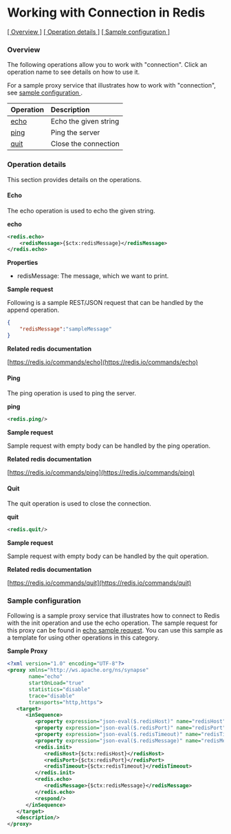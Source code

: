 # Working with Connection in Redis

[[  Overview ]](#overview)  [[ Operation details ]](#operation-details)  [[  Sample configuration  ]](#sample-configuration)

### Overview 
The following operations allow you to work with "connection". Click an operation name to see details on how to use it.

For a sample proxy service that illustrates how to work with "connection", see [  sample configuration  ](#sample-configuration).

| Operation        | Description |
| ------------- |:-------------|
| [echo](#echo)    | Echo the given string |
| [ping](#ping)    | Ping the server |
| [quit](#quit)    | Close the connection |

### Operation details
This section provides details on the operations.

#### Echo
The echo operation is used to echo the given string.

**echo**
```xml
<redis.echo>
    <redisMessage>{$ctx:redisMessage}</redisMessage>
</redis.echo>
```

**Properties**
* redisMessage: The message, which we want to print.

**Sample request**

Following is a sample REST/JSON request that can be handled by the append operation.

```json
{
    "redisMessage":"sampleMessage"
}
```

**Related redis documentation**

[https://redis.io/commands/echo](https://redis.io/commands/echo)

#### Ping
The ping operation is used to ping the server.

**ping**
```xml
<redis.ping/>
```

**Sample request**

Sample request with empty body can be handled by the ping operation.

**Related redis documentation**

[https://redis.io/commands/ping](https://redis.io/commands/ping)

#### Quit
The quit operation is used to close the connection.

**quit**
```xml
<redis.quit/>
```

**Sample request**

Sample request with empty body can be handled by the quit operation.

**Related redis documentation**

[https://redis.io/commands/quit](https://redis.io/commands/quit)

### Sample configuration
Following is a sample proxy service that illustrates how to connect to Redis with the init operation and use the echo operation. The sample request for this proxy can be found in [echo sample request](#request). You can use this sample as a template for using other operations in this category.

**Sample Proxy**
```xml
<?xml version="1.0" encoding="UTF-8"?>
<proxy xmlns="http://ws.apache.org/ns/synapse"
       name="echo"
       startOnLoad="true"
       statistics="disable"
       trace="disable"
       transports="http,https">
   <target>
      <inSequence>
         <property expression="json-eval($.redisHost)" name="redisHost"/>
         <property expression="json-eval($.redisPort)" name="redisPort"/>
         <property expression="json-eval($.redisTimeout)" name="redisTimeout"/>
         <property expression="json-eval($.redisMessage)" name="redisMessage"/>
         <redis.init>
            <redisHost>{$ctx:redisHost}</redisHost>
            <redisPort>{$ctx:redisPort}</redisPort>
            <redisTimeout>{$ctx:redisTimeout}</redisTimeout>
         </redis.init>
         <redis.echo>
            <redisMessage>{$ctx:redisMessage}</redisMessage>
         </redis.echo>
         <respond/>
      </inSequence>
   </target>
   <description/>
</proxy>
```